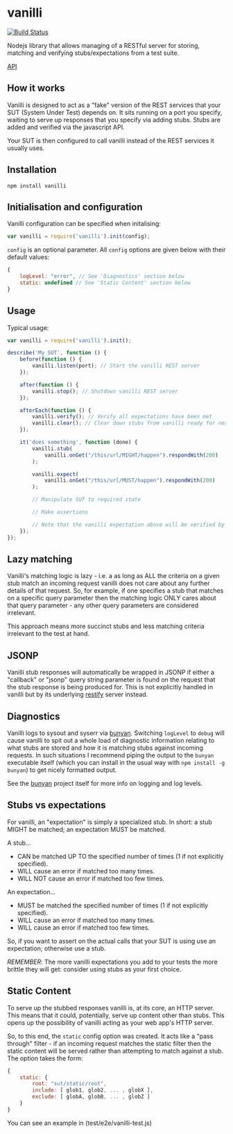 # vanilli
[![Build Status](https://travis-ci.org/mixradio/vanilli.png?branch=master)](https://travis-ci.org/mixradio/vanilli)

Nodejs library that allows managing of a RESTful server for storing, matching and verifying stubs/expectations from a test suite.

[API](https://github.com/mixradio/vanilli/wiki/API)

## How it works
Vanilli is designed to act as a "fake" version of the REST services that your SUT (System Under Test) depends on. It sits running
on a port you specify, waiting to serve up responses that you specify via adding stubs. Stubs are added and verified via the
javascript API.

Your SUT is then configured to call vanilli instead of the REST services it usually uses.

## Installation

    npm install vanilli

## Initialisation and configuration
Vanilli configuration can be specified when initalising:

```js
var vanilli = require('vanilli').init(config);
```

`config` is an optional parameter. All `config` options are given below with their default values:

```js
{
    logLevel: "error", // See 'Diagnostics' section below
    static: undefined // See 'Static Content' section below
}
```

## Usage
Typical usage:

```js
var vanilli = require('vanilli').init();

describe('My SUT', function () {
    before(function () {
        vanilli.listen(port); // Start the vanilli REST server
    });

    after(function () {
        vanilli.stop(); // Shutdown vanilli REST server
    });

    afterEach(function () {
        vanilli.verify(); // Verify all expectations have been met
        vanilli.clear(); // Clear down stubs from vanilli ready for next test
    });

    it('does something', function (done) {
        vanilli.stub(
            vanilli.onGet("/this/url/MIGHT/happen").respondWith(200)
        );

        vanilli.expect(
            vanilli.onGet("/this/url/MUST/happen").respondWith(200)
        );

        // Manipulate SUT to required state

        // Make assertions

        // Note that the vanilli expectation above will be verified by the vanilli.verify() in 'afterEach'.
    });
});
```

## Lazy matching
Vanilli's matching logic is lazy - i.e. a as long as ALL the criteria on a given stub match an incoming
request vanilli does not care about any further details of that request. So, for example, if one specifies
a stub that matches on a specific query parameter then the matching logic ONLY cares about that query
parameter - any other query parameters are considered irrelevant.

This approach means more succinct stubs and less matching criteria irrelevant to the test at hand.

## JSONP
Vanilli stub responses will automatically be wrapped in JSONP if either a "callback" or "jsonp" query string parameter
is found on the request that the stub response is being produced for. This is not explicitly handled in vanilli but by its
underlying [restify](http://mcavage.me/node-restify/) server instead.

## Diagnostics
Vanilli logs to sysout and syserr via [bunyan](https://github.com/trentm/node-bunyan). Switching `logLevel` to `debug` will cause
vanilli to spit out a whole load of diagnostic information relating to what stubs are stored and how it is matching stubs against
incoming requests. In such situations I recommend piping the output to the `bunyan` executable itself (which you can install in the usual way with `npm install -g bunyan`) to get nicely formatted output.

See the [bunyan](https://github.com/trentm/node-bunyan) project itself for more info on logging and log levels.

## Stubs vs expectations
For vanilli, an "expectation" is simply a specialized stub. In short: a stub MIGHT be matched; an
expectation MUST be matched.

A stub...
 * CAN be matched UP TO the specified number of times (1 if not explicitly specified).
 * WILL cause an error if matched too many times.
 * WILL NOT cause an error if matched too few times.

An expectation...
 * MUST be matched the specified number of times (1 if not explicitly specified).
 * WILL cause an error if matched too many times.
 * WILL cause an error if matched too few times.

So, if you want to assert on the actual calls that your SUT is using use an expectation;
otherwise use a stub.

*REMEMBER*: The more vanilli expectations you add to your tests the more brittle they will get:
consider using stubs as your first choice.

## Static Content
To serve up the stubbed responses vanilli is, at its core, an HTTP server. This means that it could, potentially,
serve up content other than stubs. This opens up the possibility of vanilli acting as your web app's
HTTP server.

So, to this end, the `static` config option was created. It acts like a "pass through" filter - if
an incoming request matches the static filter then the static content will be served rather than
attempting to match against a stub. The option takes the form:

```js
{
    static: {
        root: "sut/static/root",
        include: [ glob1, glob2, ... , globX ],
        exclude: [ globA, globB, ... , globZ ]
    }
}
```

You can see an example in (test/e2e/vanilli-test.js)
